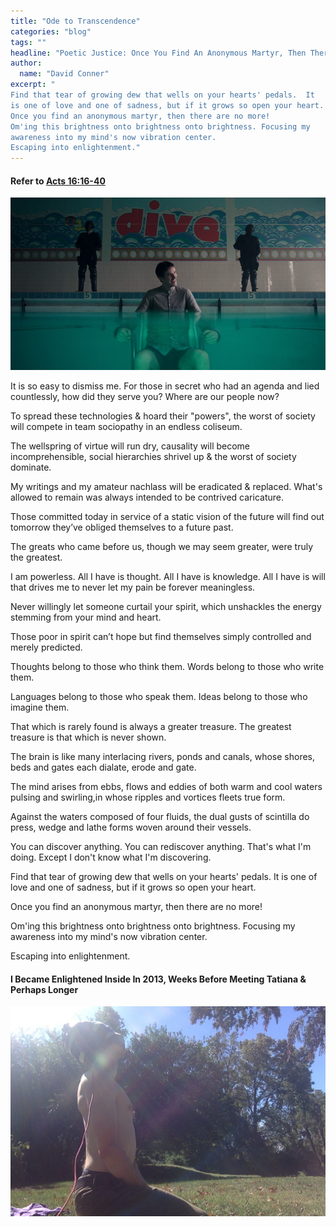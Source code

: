 ```yaml
---
title: "Ode to Transcendence"
categories: "blog"
tags: ""
headline: "Poetic Justice: Once You Find An Anonymous Martyr, Then There Are No More!"
author:
  name: "David Conner"
excerpt: "
Find that tear of growing dew that wells on your hearts' pedals.  It
is one of love and one of sadness, but if it grows so open your heart.
Once you find an anonymous martyr, then there are no more!
Om'ing this brightness onto brightness onto brightness. Focusing my
awareness into my mind's now vibration center.
Escaping into enlightenment."
---
```


#### Refer to [Acts 16:16-40](https://www.biblegateway.com/passage/?search=Acts%2016%3A16-40)

![Hey Look It's That Guy](/img/posts/2017-10-01-ode-to-transcendence/xmen-legion-pool.png)

It is so easy to dismiss me. For those in secret who had an agenda and
lied countlessly, how did they serve you? Where are our people now?

To spread these technologies & hoard their "powers", the worst of
society will compete in team sociopathy in an endless coliseum.

The wellspring of virtue will run dry, causality will become
incomprehensible, social hierarchies shrivel up & the worst of society
dominate.

My writings and my amateur nachlass will be eradicated & replaced.
What's allowed to remain was always intended to be contrived
caricature.

Those committed today in service of a static vision of the future will
find out tomorrow they’ve obliged themselves to a future past.

The greats who came before us, though we may seem greater, were truly
the greatest.

I am powerless. All I have is thought. All I have is knowledge. All I
have is will that drives me to never let my pain be forever
meaningless.

Never willingly let someone curtail your spirit, which unshackles the
energy stemming from your mind and heart.

Those poor in spirit can’t hope but find themselves simply controlled
and merely predicted.

Thoughts belong to those who think them. Words belong to those who
write them.

Languages belong to those who speak them. Ideas belong to those who
imagine them.

That which is rarely found is always a greater treasure. The greatest
treasure is that which is never shown.

The brain is like many interlacing rivers, ponds and canals, whose
shores, beds and gates each dialate, erode and gate.

The mind arises from ebbs, flows and eddies of both warm and cool
waters pulsing and swirling,in whose ripples and vortices fleets true
form.

Against the waters composed of four fluids, the dual gusts of
scintilla do press, wedge and lathe forms woven around their vessels.

You can discover anything. You can rediscover anything. That's what
I'm doing. Except I don't know what I'm discovering.

Find that tear of growing dew that wells on your hearts' pedals.  It
is one of love and one of sadness, but if it grows so open your heart.

Once you find an anonymous martyr, then there are no more!

Om'ing this brightness onto brightness onto brightness. Focusing my
awareness into my mind's now vibration center.

Escaping into enlightenment.

#### I Became Enlightened Inside In 2013, Weeks Before Meeting Tatiana & Perhaps Longer

![Meditation](/img/posts/2017-10-01-ode-to-transcendence/meditation.jpg)
